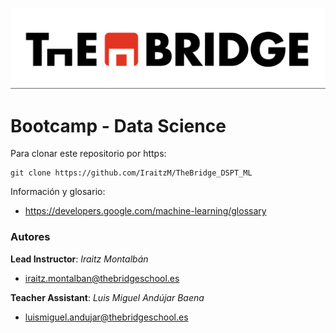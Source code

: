 ![The Bridge](./assets/img/TheBridge_logo.png)

# Bootcamp - Data Science

Para clonar este repositorio por https:

```
git clone https://github.com/IraitzM/TheBridge_DSPT_ML
```

Información y glosario:

- https://developers.google.com/machine-learning/glossary

### Autores

**Lead Instructor**: *Iraitz Montalbán*

- iraitz.montalban@thebridgeschool.es

**Teacher Assistant**: *Luis Miguel Andújar Baena*

- luismiguel.andujar@thebridgeschool.es